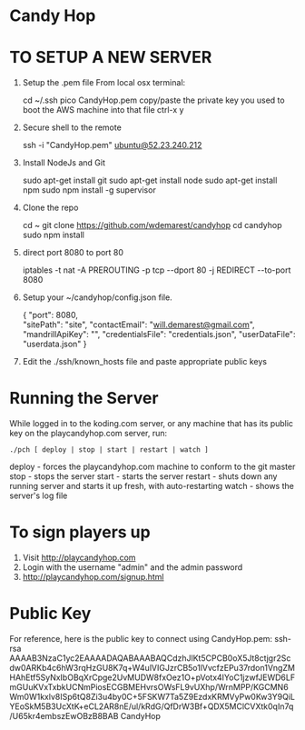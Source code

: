 # Candy Hop

# TO SETUP A NEW SERVER

1. Setup the .pem file
From local osx terminal:

    cd ~/.ssh
    pico CandyHop.pem
    copy/paste the private key you used to boot the AWS machine into that file
    ctrl-x  y  <enter>

2. Secure shell to the remote

    ssh -i "CandyHop.pem" ubuntu@52.23.240.212

3. Install NodeJs and Git

    sudo apt-get install git
    sudo apt-get install node
    sudo apt-get install npm
    sudo npm install -g supervisor

4. Clone the repo

    cd ~
    git clone https://github.com/wdemarest/candyhop
    cd candyhop
    sudo npm install

5. direct port 8080 to port 80

    iptables -t nat -A PREROUTING -p tcp --dport 80 -j REDIRECT --to-port 8080

6. Setup your ~/candyhop/config.json file.

    {
            "port": 8080,                                                                                        
            "sitePath": "site",
            "contactEmail": "will.demarest@gmail.com",
            "mandrillApiKey": "",
            "credentialsFile": "credentials.json",
            "userDataFile": "userdata.json"
    }

7. Edit the ./ssh/known_hosts file and paste appropriate public keys

# Running the Server

While logged in to the koding.com server, or any machine that has its public key on
the playcandyhop.com server, run:

    ./pch [ deploy | stop | start | restart | watch ]

deploy - forces the playcandyhop.com machine to conform to the git master
stop - stops the server
start - starts the server
restart - shuts down any running server and starts it up fresh, with auto-restarting
watch - shows the server's log file

# To sign players up

1. Visit http://playcandyhop.com
2. Login with the username "admin" and the admin password
3. http://playcandyhop.com/signup.html

# Public Key

For reference, here is the public key to connect using CandyHop.pem:
ssh-rsa AAAAB3NzaC1yc2EAAAADAQABAAABAQCdzhJlKt5CPCB0oX5Jt8ctjgr2Scdw0ARKb4c6hW3rqHzGU8K7q+W4ulVIGJzrCB5o1lVvcfzEPu37rdon1VngZMHAhEtf5SyNxIbOBqXrCpge2UvMUDW8fxOez1O+pVotx4IYoC1jzwfJEWD6LFmGUuKVxTxbkUCNmPiosECGBMEHvrsOWsFL9vUXhp/WrnMPP/KGCMN6Wm0W1kxlv8ISp6tQ8Zi3u4by0C+5FSKW7Ta5Z9EzdxKRMVyPw0Kw3Y9QiLYEoSkM5B3UcXtK+eCL2AR8nE/ul/kRdG/QfDrW3Bf+QDX5MClCVXtk0qIn7q/U65kr4embszEwOBzB8BAB CandyHop
